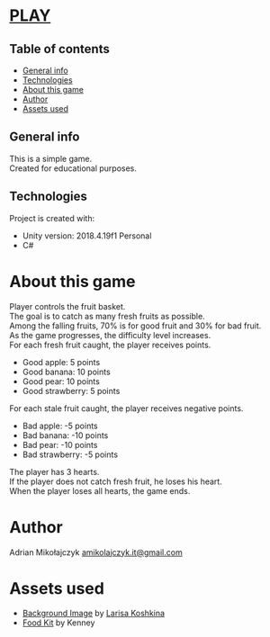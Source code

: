 # [PLAY](https://simmer.io/@adimiko/fruitcatch)

## Table of contents
* [General info](#general-info)
* [Technologies](#technologies)
* [About this game](#about-this-game)
* [Author](#author)
* [Assets used](#assets-used)

## General info
This is a simple game.  
Created for educational purposes.
	
## Technologies
Project is created with:
* Unity version: 2018.4.19f1 Personal
* C#

# About this game
Player controls the fruit basket.  
The goal is to catch as many fresh fruits as possible.  
Among the falling fruits, 70% is for good fruit and 30% for bad fruit.  
As the game progresses, the difficulty level increases.  
For each fresh fruit caught, the player receives points. 
* Good apple: 5 points
* Good banana: 10 points
* Good pear: 10 points
* Good strawberry: 5 points

For each stale fruit caught, the player receives negative points.

* Bad apple: -5 points
* Bad banana: -10 points
* Bad pear: -10 points
* Bad strawberry: -5 points

The player has 3 hearts.  
If the player does not catch fresh fruit, he loses his heart.  
When the player loses all hearts, the game ends.  

# Author
Adrian Mikołajczyk <amikolajczyk.it@gmail.com>

# Assets used
* [Background Image](https://pixabay.com/illustrations/landscape-nature-summer-forest-4026168/)
 by <a href="https://pixabay.com/users/Larisa-K-1107275/?utm_source=link-attribution&amp;utm_medium=referral&amp;utm_campaign=image&amp;utm_content=4026168">Larisa Koshkina</a>
* [Food Kit](https://kenney.nl/assets/food-kit)
 by Kenney
